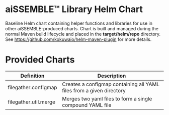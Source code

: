 # aiSSEMBLE&trade; Library Helm Chart
Baseline Helm chart containing helper functions and libraries for use in other aiSSEMBLE-produced charts. Chart is built and managed during the normal Maven build lifecycle and placed in the **target/helm/repo** directory. See https://github.com/kokuwaio/helm-maven-plugin for more details.

# Provided Charts

| Definition            | Description                                                          |
|-----------------------|----------------------------------------------------------------------|
| filegather.configmap  | Creates a configmap containing all YAML files from a given directory |
| filegather.util.merge | Merges two yaml files to form a single compound YAML file            |